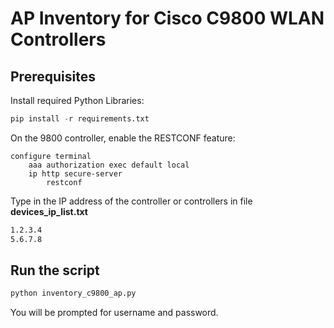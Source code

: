 # AP Inventory for Cisco C9800 WLAN Controllers

## Prerequisites

Install required Python Libraries:
```python
pip install -r requirements.txt
```

On the 9800 controller, enable the RESTCONF feature:
```
configure terminal
    aaa authorization exec default local 
    ip http secure-server
        restconf
```

Type in the IP address of the controller or controllers in file **devices_ip_list.txt**
```sh
1.2.3.4
5.6.7.8
```

## Run the script

```python
python inventory_c9800_ap.py
```

You will be prompted for username and password.